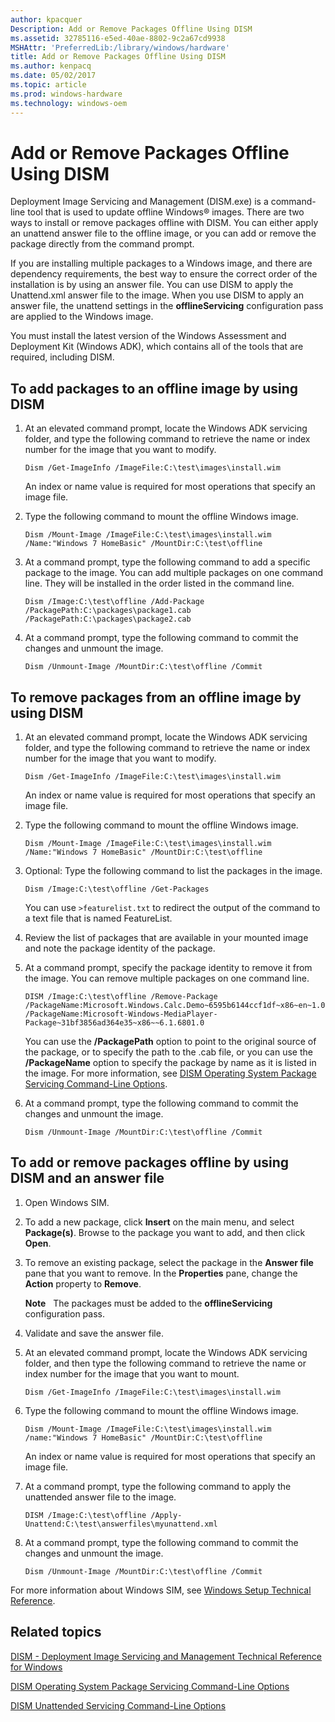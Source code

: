 ```yaml
---
author: kpacquer
Description: Add or Remove Packages Offline Using DISM
ms.assetid: 32785116-e5ed-40ae-8802-9c2a67cd9938
MSHAttr: 'PreferredLib:/library/windows/hardware'
title: Add or Remove Packages Offline Using DISM
ms.author: kenpacq
ms.date: 05/02/2017
ms.topic: article
ms.prod: windows-hardware
ms.technology: windows-oem
---
```


# Add or Remove Packages Offline Using DISM


Deployment Image Servicing and Management (DISM.exe) is a command-line tool that is used to update offline Windows® images. There are two ways to install or remove packages offline with DISM. You can either apply an unattend answer file to the offline image, or you can add or remove the package directly from the command prompt.

If you are installing multiple packages to a Windows image, and there are dependency requirements, the best way to ensure the correct order of the installation is by using an answer file. You can use DISM to apply the Unattend.xml answer file to the image. When you use DISM to apply an answer file, the unattend settings in the **offlineServicing** configuration pass are applied to the Windows image.

You must install the latest version of the Windows Assessment and Deployment Kit (Windows ADK), which contains all of the tools that are required, including DISM.

## To add packages to an offline image by using DISM

1.  At an elevated command prompt, locate the Windows ADK servicing folder, and type the following command to retrieve the name or index number for the image that you want to modify.

    ```
    Dism /Get-ImageInfo /ImageFile:C:\test\images\install.wim
    ```

    An index or name value is required for most operations that specify an image file.

2.  Type the following command to mount the offline Windows image.

    ```
    Dism /Mount-Image /ImageFile:C:\test\images\install.wim /Name:"Windows 7 HomeBasic" /MountDir:C:\test\offline
    ```

3.  At a command prompt, type the following command to add a specific package to the image. You can add multiple packages on one command line. They will be installed in the order listed in the command line.

    ```
    Dism /Image:C:\test\offline /Add-Package /PackagePath:C:\packages\package1.cab /PackagePath:C:\packages\package2.cab
    ```

4.  At a command prompt, type the following command to commit the changes and unmount the image.

    ```
    Dism /Unmount-Image /MountDir:C:\test\offline /Commit
    ```

## To remove packages from an offline image by using DISM

1.  At an elevated command prompt, locate the Windows ADK servicing folder, and type the following command to retrieve the name or index number for the image that you want to modify.

    ```
    Dism /Get-ImageInfo /ImageFile:C:\test\images\install.wim
    ```

    An index or name value is required for most operations that specify an image file.

2.  Type the following command to mount the offline Windows image.

    ```
    Dism /Mount-Image /ImageFile:C:\test\images\install.wim /Name:"Windows 7 HomeBasic" /MountDir:C:\test\offline
    ```

3.  Optional: Type the following command to list the packages in the image.

    ```
    Dism /Image:C:\test\offline /Get-Packages
    ```

    You can use `>featurelist.txt` to redirect the output of the command to a text file that is named FeatureList.

4.  Review the list of packages that are available in your mounted image and note the package identity of the package.

5.  At a command prompt, specify the package identity to remove it from the image. You can remove multiple packages on one command line.

    ```
    DISM /Image:C:\test\offline /Remove-Package /PackageName:Microsoft.Windows.Calc.Demo~6595b6144ccf1df~x86~en~1.0.0.0 /PackageName:Microsoft-Windows-MediaPlayer-Package~31bf3856ad364e35~x86~~6.1.6801.0
    ```

    You can use the **/PackagePath** option to point to the original source of the package, or to specify the path to the .cab file, or you can use the **/PackageName** option to specify the package by name as it is listed in the image. For more information, see [DISM Operating System Package Servicing Command-Line Options](dism-operating-system-package-servicing-command-line-options.md).

6.  At a command prompt, type the following command to commit the changes and unmount the image.

    ```
    Dism /Unmount-Image /MountDir:C:\test\offline /Commit
    ```

## To add or remove packages offline by using DISM and an answer file

1.  Open Windows SIM.

2.  To add a new package, click **Insert** on the main menu, and select **Package(s)**. Browse to the package you want to add, and then click **Open**.

3.  To remove an existing package, select the package in the **Answer file** pane that you want to remove. In the **Properties** pane, change the **Action** property to **Remove**.

    **Note**  
    The packages must be added to the **offlineServicing** configuration pass.

4.  Validate and save the answer file.

5.  At an elevated command prompt, locate the Windows ADK servicing folder, and then type the following command to retrieve the name or index number for the image that you want to mount.

    ```
    Dism /Get-ImageInfo /ImageFile:C:\test\images\install.wim
    ```

6.  Type the following command to mount the offline Windows image.

    ```
    Dism /Mount-Image /ImageFile:C:\test\images\install.wim /name:"Windows 7 HomeBasic" /MountDir:C:\test\offline
    ```

    An index or name value is required for most operations that specify an image file.

7.  At a command prompt, type the following command to apply the unattended answer file to the image.

    ```
    DISM /Image:C:\test\offline /Apply-Unattend:C:\test\answerfiles\myunattend.xml
    ```

8.  At a command prompt, type the following command to commit the changes and unmount the image.

    ```
    Dism /Unmount-Image /MountDir:C:\test\offline /Commit
    ```

For more information about Windows SIM, see [Windows Setup Technical Reference](windows-setup-technical-reference.md).

## <span id="related_topics"></span>Related topics


[DISM - Deployment Image Servicing and Management Technical Reference for Windows](dism---deployment-image-servicing-and-management-technical-reference-for-windows.md)

[DISM Operating System Package Servicing Command-Line Options](dism-operating-system-package-servicing-command-line-options.md)

[DISM Unattended Servicing Command-Line Options](dism-unattended-servicing-command-line-options.md)

 

 






